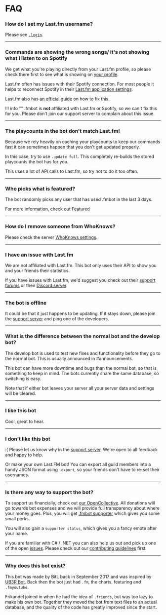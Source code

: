 # FAQ

### How do I set my Last.fm username?

Please see [`.login`](/commands/#login).

---

### Commands are showing the wrong songs/ it's not showing what I listen to on Spotify

We get what you're playing directly from your Last.fm profile, so please check there first to see what is showing on [your profile](https://www.last.fm/user/_). 

Last.fm often has issues with their Spotify connection. 
For most people it helps to reconnect Spotify in their [Last.fm application settings](https://www.last.fm/settings/applications). 

Last.fm also has [an official guide](https://support.last.fm/t/spotify-has-stopped-scrobbling-what-can-i-do/3184) on how to fix this.

!!! info ""
    .fmbot is **not** affiliated with Last.fm or Spotify, so we can't fix this for you. Please don't join our support server to complain about this issue.

---

### The playcounts in the bot don't match Last.fm!

Because we rely heavily on caching your playcounts to keep our commands fast it can sometimes happen that you don't get updated properly.

In this case, try to use `.update full`. This completely re-builds the stored playcounts the bot has for you. 

This uses a lot of API calls to Last.fm, so try not to do it too often.

---

### Who picks what is featured?

The bot randomly picks any user that has used .fmbot in the last 3 days.

For more information, check out [Featured](/commands/featured/)

---

### How do I remove someone from WhoKnows?

Please check the server [WhoKnows settings](/guildsettings/whoknowsettings/).

---

### I have an issue with Last.fm

We are not affiliated with Last.fm. This bot only uses their API to show you and your friends their statistics.

If you have issues with Last.fm, we'd suggest you check out their [support forums](https://support.last.fm) or their [Discord server](https://discord.gg/swrVDCBZ8H).

---

### The bot is offline

It could be that it just happens to be updating. If it stays down, please join the [support server](http://server.fmbot.xyz/) and ping one of the developers.

---

### What is the difference between the normal bot and the develop bot?

The develop bot is used to test new fixes and functionality before they go to the normal bot. This is usually announced in #announcements.

This bot can have more downtime and bugs than the normal bot, so that is something to keep in mind. The bots currently share the same database, so switching is easy.

Note that if either bot leaves your server all your server data and settings will be cleared.

---

### I like this bot

Cool, great to hear.

---

### I don't like this bot

:( Please let us know why in the [support server](http://server.fmbot.xyz/). We're open to all feedback and happy to help.

Or make your own Last.FM bot! You can export all guild members into a handy JSON format using `.export`, so your friends don't have to re-set their usernames.

---

### Is there any way to support the bot?

To support us financially, check out [our OpenCollective](https://opencollective.com/fmbot). All donations will go towards bot expenses and we will provide full transparency about where your money goes. Plus, you will get [.fmbot supporter](/supporter/) which gives you some small perks.

You will also gain a `supporter status`, which gives you a fancy emote after your name.

If you are familiar with C# / .NET you can also help us out and pick up one of the open [issues](https://github.com/fmbot-discord/fmbot/issues). Please check out our [contributing guidelines](https://github.com/fmbot-discord/fmbot/blob/main/CONTRIBUTING.md) first.

----

### Why does this bot exist?

This bot was made by BitL back in September 2017 and was inspired by [UB3R Bot](https://ub3r-b0t.com/). Back then the bot just had `.fm`, the charts, featuring and `.fmyoutube`. 

Frikandel joined in when he had the idea of `.friends`, but was too lazy to make his own bot. Together they moved the bot from text files to an actual database, and the quality of the code has greatly improved since the start.